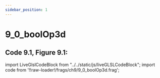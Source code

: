 ```yaml
---
sidebar_position: 1
---
```


# 9_0_boolOp3d
## Code 9.1, Figure 9.1: 

import LiveGlslCodeBlock from "../../static/js/liveGLSLCodeBlock";
import code from '!!raw-loader!/frags/ch9/9_0_boolOp3d.frag';

<LiveGlslCodeBlock fragName='9_0_boolOp3d.frag' fragCode={code} />
